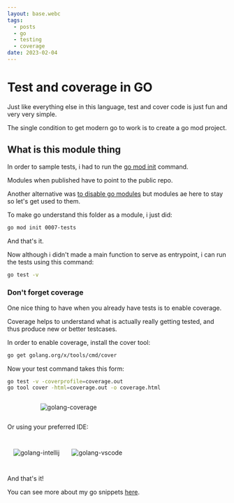 ```yaml
---
layout: base.webc
tags: 
  - posts
  - go
  - testing
  - coverage
date: 2023-02-04
---
```

# Test and coverage in GO

Just like everything else in this language, test and cover code is just fun and
very very simple.

The single condition to get modern go to work is to create a go mod project.

## What is this module thing

In order to sample tests, i had to run the
[go mod init](https://go.dev/ref/mod#go-mod-init) command.

Modules when published have to point to the public repo.

Another alternative was
[to disable go modules](https://github.com/google/oss-fuzz/issues/2878) but
modules ae here to stay so let's get used to them.

To make go understand this folder as a module, i just did:

```bash
go mod init 0007-tests
```

And that's it.

Now although i didn't made a main function to serve as entrypoint, i can run the
tests using this command:

```bash
go test -v
```

### Don't forget coverage

One nice thing to have when you already have tests is to enable coverage.

Coverage helps to understand what is actually really getting tested, and thus
produce new or better testcases.

In order to enable coverage, install the cover tool:

```bash
go get golang.org/x/tools/cmd/cover
```

Now your test command takes this form:

```bash
go test -v -coverprofile=coverage.out
go tool cover -html=coverage.out -o coverage.html
```

<div style="display:flex;justify-content: center;">
<div style="width:70%;">

![golang-coverage](/assets/post-pics/0040-test-and-coverage-with-golang/golang-coverage.png)
</div>
</div>

Or using your preferred IDE:

<div style="display:flex;">
<div style="margin:1em;">

![golang-intellij](/assets/post-pics/0040-test-and-coverage-with-golang/golang-intellij.png)
</div>
<div style="margin:1em;">

![golang-vscode](/assets/post-pics/0040-test-and-coverage-with-golang/golang-vscode.png)
</div>
</div>

And that's it!

You can see more about my go snippets
[here](https://github.com/sombriks/my-golang-handbook).
